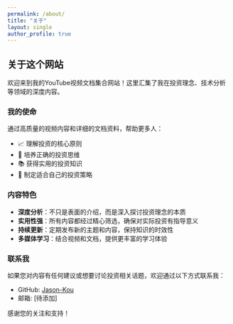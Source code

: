 ```yaml
---
permalink: /about/
title: "关于"
layout: single
author_profile: true
---
```


## 关于这个网站

欢迎来到我的YouTube视频文档集合网站！这里汇集了我在投资理念、技术分析等领域的深度内容。

### 我的使命

通过高质量的视频内容和详细的文档资料，帮助更多人：

- 📈 理解投资的核心原则
- 🧠 培养正确的投资思维
- 📚 获得实用的投资知识
- 🎯 制定适合自己的投资策略

### 内容特色

- **深度分析**：不只是表面的介绍，而是深入探讨投资理念的本质
- **实用性强**：所有内容都经过精心筛选，确保对实际投资有指导意义
- **持续更新**：定期发布新的主题和内容，保持知识的时效性
- **多媒体学习**：结合视频和文档，提供更丰富的学习体验

### 联系我

如果您对内容有任何建议或想要讨论投资相关话题，欢迎通过以下方式联系我：

- GitHub: [Jason-Kou](https://github.com/Jason-Kou)
- 邮箱: [待添加]

感谢您的关注和支持！ 